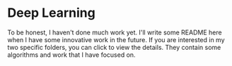 # Deep Learning
To be honest, I haven't done much work yet. I'll write some README here when I have some innovative work in the future. If you are interested in my two specific folders, you can click to view the details. They contain some algorithms and work that I have focused on.